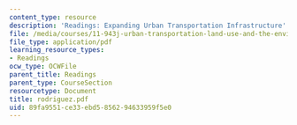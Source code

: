 ```yaml
---
content_type: resource
description: 'Readings: Expanding Urban Transportation Infrastructure'
file: /media/courses/11-943j-urban-transportation-land-use-and-the-environment-spring-2002/89fa9551ce33ebd5856294633959f5e0_rodriguez.pdf
file_type: application/pdf
learning_resource_types:
- Readings
ocw_type: OCWFile
parent_title: Readings
parent_type: CourseSection
resourcetype: Document
title: rodriguez.pdf
uid: 89fa9551-ce33-ebd5-8562-94633959f5e0
---
```

